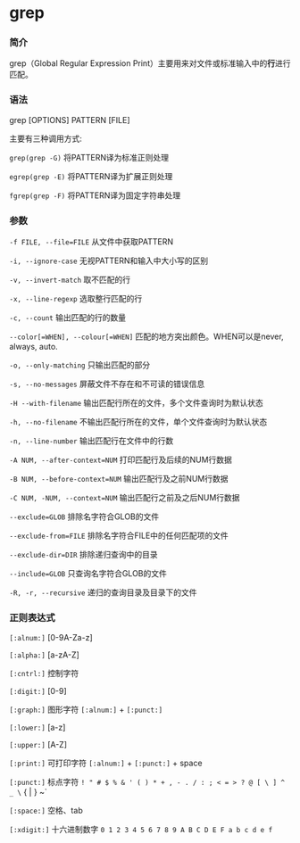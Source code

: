 # grep

### 简介
grep（Global Regular Expression Print）主要用来对文件或标准输入中的**行**进行匹配。

### 语法
grep [OPTIONS] PATTERN [FILE]

主要有三种调用方式:

`grep(grep -G)` 将PATTERN译为标准正则处理

`egrep(grep -E)` 将PATTERN译为扩展正则处理

`fgrep(grep -F)` 将PATTERN译为固定字符串处理

### 参数
`-f FILE, --file=FILE` 从文件中获取PATTERN

`-i, --ignore-case` 无视PATTERN和输入中大小写的区别

`-v, --invert-match` 取不匹配的行

`-x, --line-regexp` 选取整行匹配的行

`-c, --count` 输出匹配的行的数量

`--color[=WHEN], --colour[=WHEN]` 匹配的地方突出颜色。WHEN可以是never, always, auto.

`-o, --only-matching` 只输出匹配的部分

`-s, --no-messages` 屏蔽文件不存在和不可读的错误信息

`-H --with-filename` 输出匹配行所在的文件，多个文件查询时为默认状态

`-h, --no-filename` 不输出匹配行所在的文件，单个文件查询时为默认状态

`-n, --line-number` 输出匹配行在文件中的行数

`-A NUM, --after-context=NUM` 打印匹配行及后续的NUM行数据

`-B NUM, --before-context=NUM` 输出匹配行及之前NUM行数据

`-C NUM, -NUM, --context=NUM` 输出匹配行之前及之后NUM行数据

`--exclude=GLOB` 排除名字符合GLOB的文件

`--exclude-from=FILE` 排除名字符合FILE中的任何匹配项的文件

`--exclude-dir=DIR` 排除递归查询中的目录

`--include=GLOB` 只查询名字符合GLOB的文件

`-R, -r, --recursive` 递归的查询目录及目录下的文件

### 正则表达式

`[:alnum:]` [0-9A-Za-z]

`[:alpha:]` [a-zA-Z]

`[:cntrl:]` 控制字符

`[:digit:]` [0-9]

`[:graph:]` 图形字符 `[:alnum:]` + `[:punct:]`

`[:lower:]` [a-z]

`[:upper:]` [A-Z]

`[:print:]` 可打印字符 `[:alnum:]` + `[:punct:]` + space

`[:punct:]` 标点字符 `! " # $ % & ' ( ) * + , - . / : ; < = > ? @ [ \ ] ^ _ \` { | } ~`

`[:space:]` 空格、tab

`[:xdigit:]` 十六进制数字 `0 1 2 3 4 5 6 7 8 9 A B C D E F a b c d e f`
